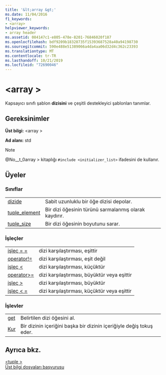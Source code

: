 ```yaml
---
title: '&lt;array &gt;'
ms.date: 11/04/2016
f1_keywords:
- <array>
helpviewer_keywords:
- array header
ms.assetid: 084147c1-e805-478e-8201-76846020f187
ms.openlocfilehash: bdf9209b18328735f15393687528a40a94198730
ms.sourcegitcommit: 590e488e51389066a4da4aa06d32d4c362c23393
ms.translationtype: MT
ms.contentlocale: tr-TR
ms.lasthandoff: 10/21/2019
ms.locfileid: "72690046"
---
```

# <a name="ltarraygt"></a>&lt;array &gt;

Kapsayıcı sınıfı şablon **dizisini** ve çeşitli destekleyici şablonları tanımlar.

## <a name="requirements"></a>Gereksinimler

**Üst bilgi:** \<array >

**Ad alanı:** std

> [!NOTE]
> @No__t_0array > kitaplığı `#include <initializer_list>` ifadesini de kullanır.

## <a name="members"></a>Üyeler

### <a name="classes"></a>Sınıflar

|||
|-|-|
|[dizide](../standard-library/array-class-stl.md)|Sabit uzunluklu bir öğe dizisi depolar.|
|[tuple_element](../standard-library/tuple-element-class-tuple.md)|Bir dizi öğesinin türünü sarmalanmış olarak kaydırır.|
|[tuple_size](../standard-library/tuple-size-class-tuple.md)|Bir dizi öğesinin boyutunu sarar.|

### <a name="operators"></a>İşleçler

|||
|-|-|
|[işleç = =](../standard-library/array-operators.md#op_eq_eq)|dizi karşılaştırması, eşittir|
|[operator!=](../standard-library/array-operators.md#op_neq)|dizi karşılaştırması, eşit değil|
|[işleç \<](../standard-library/array-operators.md#op_lt)|dizi karşılaştırması, küçüktür|
|[operator>=](../standard-library/array-operators.md#op_gt_eq)|dizi karşılaştırması, büyüktür veya eşittir|
|[işleç >](../standard-library/array-operators.md#op_gt)|dizi karşılaştırması, büyüktür|
|[işleç < =](../standard-library/array-operators.md#op_lt_eq)|dizi karşılaştırması, küçüktür veya eşittir|

### <a name="functions"></a>İşlevler

|||
|-|-|
|[get](../standard-library/array-functions.md#get)|Belirtilen dizi öğesini al.|
|[Kur](../standard-library/array-functions.md#swap)|Bir dizinin içeriğini başka bir dizinin içeriğiyle değiş tokuş eder.|

## <a name="see-also"></a>Ayrıca bkz.

[\<tuple >](../standard-library/tuple.md) \
[Üst bilgi dosyaları başvurusu](../standard-library/cpp-standard-library-header-files.md)
